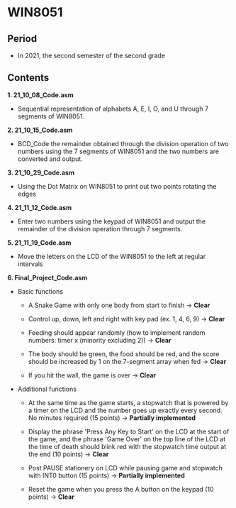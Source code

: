 # WIN8051


## Period

- In 2021, the second semester of the second grade

## Contents

**1. 21_10_08_Code.asm**

- Sequential representation of alphabets A, E, I, O, and U through 7 segments of WIN8051.


**2. 21_10_15_Code.asm**

- BCD_Code the remainder obtained through the division operation of two numbers using the 7 segments of WIN8051 and the two numbers are converted and output.


**3. 21_10_29_Code.asm**

- Using the Dot Matrix on WIN8051 to print out two points rotating the edges


**4. 21_11_12_Code.asm**

- Enter two numbers using the keypad of WIN8051 and output the remainder of the division operation through 7 segments.


**5. 21_11_19_Code.asm**

- Move the letters on the LCD of the WIN8051 to the left at regular intervals


**6. Final_Project_Code.asm**

- Basic functions

  - A Snake Game with only one body from start to finish -> **Clear**
  
  - Control up, down, left and right with key pad (ex. 1, 4, 6, 9) -> **Clear**
  
  - Feeding should appear randomly (how to implement random numbers: timer x (minority excluding 2)) -> **Clear**
  
  - The body should be green, the food should be red, and the score should be increased by 1 on the 7-segment array when fed  -> **Clear**
  
  - If you hit the wall, the game is over -> **Clear**
  
  
- Additional functions

  - At the same time as the game starts, a stopwatch that is powered by a timer on the LCD and the number goes up exactly every second. No minutes required (15 points) -> **Partially implemented**
  
  - Display the phrase 'Press Any Key to Start' on the LCD at the start of the game, and the phrase 'Game Over' on the top line of the LCD at the time of death should blink red with the stopwatch time output at the end (10 points) -> **Clear**
  
  - Post PAUSE stationery on LCD while pausing game and stopwatch with INT0 button (15 points) -> **Partially implemented**
  
  - Reset the game when you press the A button on the keypad (10 points) -> **Clear**
